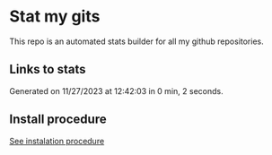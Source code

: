 # Stat my gits

This repo is an automated stats builder for all my github repositories.

## Links to stats


Generated on 11/27/2023 at 12:42:03 in 0 min, 2 seconds.

## Install procedure

[See instalation procedure](./src/install.md)
